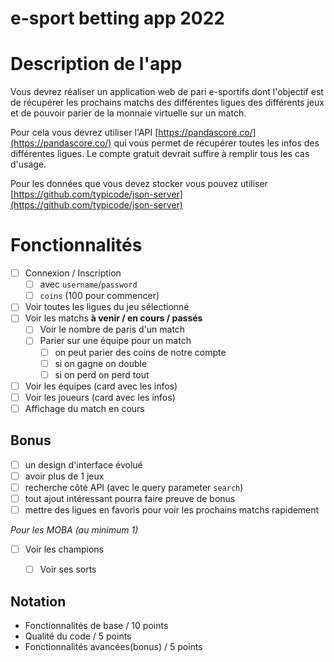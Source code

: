 # e-sport betting app 2022

# Description de l'app

Vous devrez réaliser un application web de pari e-sportifs dont l'objectif est de récupérer les prochains matchs des différentes ligues des différents jeux et de pouvoir parier de la monnaie virtuelle sur un match.

Pour cela vous devrez utiliser l'API [https://pandascore.co/](https://pandascore.co/) qui vous permet de récupérer toutes les infos des différentes ligues. Le compte gratuit devrait suffire à remplir tous les cas d'usage.

Pour les données que vous devez stocker vous pouvez utiliser [https://github.com/typicode/json-server](https://github.com/typicode/json-server)

# Fonctionnalités

- [ ]  Connexion / Inscription
    - [ ]  avec `username`/`password`
    - [ ]  `coins` (100 pour commencer)
- [ ]  Voir toutes les ligues du jeu sélectionné
- [ ]  Voir les matchs **à venir / en cours / passés**
    - [ ]  Voir le nombre de paris d'un match
    - [ ]  Parier sur une équipe pour un match
        - [ ]  on peut parier des coins de notre compte
        - [ ]  si on gagne on double
        - [ ]  si on perd on perd tout
- [ ]  Voir les équipes (card avec les infos)
- [ ]  Voir les joueurs (card avec les infos)
- [ ]  Affichage du match en cours

## Bonus

- [ ]  un design d'interface évolué
- [ ]  avoir plus de 1 jeux
- [ ]  recherche côté API (avec le query parameter `search`)
- [ ]  tout ajout intéressant pourra faire preuve de bonus
- [ ]  mettre des ligues en favoris pour voir les prochains matchs rapidement

*Pour les MOBA (au minimum 1)*

- [ ]  Voir les champions
    - [ ]  Voir ses sorts
    

## Notation

- Fonctionnalités de base / 10 points
- Qualité du code / 5 points
- Fonctionnalités avancées(bonus) / 5 points